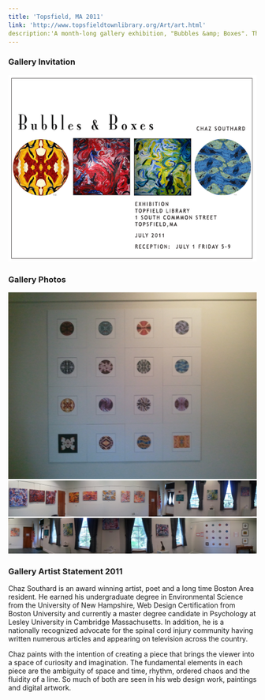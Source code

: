 ```yaml
---
title: 'Topsfield, MA 2011'
link: 'http://www.topsfieldtownlibrary.org/Art/art.html'
description:'A month-long gallery exhibition, "Bubbles &amp; Boxes". The pieces were selected from a collection of abstract oil paintings and digitally generated artwork.'
---
```


### Gallery Invitation

![Invitation](assets/topsfield-invitation.png)

### Gallery Photos

![Mandala Grid](assets/topsfield-exhibit-2011-1.jpg)
![Panarama](assets/topsfield-exhibit-2011-2.jpg)
![Panarama](assets/topsfield-exhibit-2011-3.jpg)

### Gallery Artist Statement 2011

Chaz Southard is an award winning artist, poet and a long time Boston Area resident. He earned his undergraduate degree in Environmental Science from the University of New Hampshire, Web Design Certification from Boston University and currently a master degree candidate in Psychology at Lesley University in Cambridge Massachusetts. In addition, he is a nationally recognized advocate for the spinal cord injury community having written numerous articles and appearing on television across the country.

Chaz paints with the intention of creating a piece that brings the viewer into a space of curiosity and imagination. The fundamental elements in each piece are the ambiguity of space and time, rhythm, ordered chaos and the fluidity of a line. So much of both are seen in his web design work, paintings and digital artwork.

